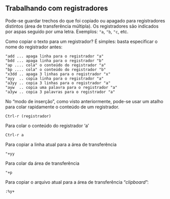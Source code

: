 Trabalhando com registradores
-----------------------------

Pode-se guardar trechos do que foi copiado ou apagado para registradores
distintos (área de transferência múltipla). Os registradores são indicados
por aspas seguido por uma letra. Exemplos: `"a`,
`"b`, `"c`, etc.

Como copiar o texto para um registrador? É simples: basta especificar o
nome do registrador antes:
```
"add ... apaga linha para o registrador "a"
"bdd ... apaga linha para o registrador "b"
"ap .... cola" o conteúdo do registrador "a"
"bp .... cola" o conteúdo do registrador "b"
"x3dd .. apaga 3 linhas para o registrador "x"
"ayy  .. copia linha para o registrador "a"
"a3yy .. copia 3 linhas para o registrador "a"
"ayw  .. copia uma palavra para o registrador "a"
"a3yw .. copia 3 palavras para o registrador "a"
```
No “modo de inserção”, como visto anteriormente, pode-se usar um atalho
para colar rapidamente o conteúdo de um registrador.
```
Ctrl-r (registrador)
```
Para colar o conteúdo do registrador ‘a’
```
Ctrl-r a
```
Para copiar a linha atual para a área de transferência
```
"+yy
```
Para colar da área de transferência
```
"+p
```
Para copiar o arquivo atual para a área de transferência
“*clipboard*”:
```
:%y+
```
